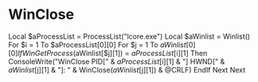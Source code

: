 # WinClose
Local $aProcessList = ProcessList("lcore.exe") Local $aWinlist = Winlist() For $i = 1 To $aProcessList[0][0]     For $j = 1 To $aWinlist[0][0]         If WinGetProcess($aWinlist[$j][1]) = $aProcessList[$i][1] Then             ConsoleWrite("WinClose PID[" &amp; $aProcessList[$i][1] &amp; "] HWND[" &amp; $aWinlist[$j][1] &amp; "]: " &amp; WinClose($aWinlist[$j][1]) &amp; @CRLF)         EndIf     Next Next
